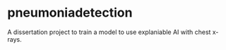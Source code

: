 # pneumoniadetection
A dissertation project to train a model to use explaniable AI with chest x-rays.

